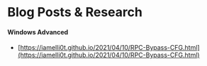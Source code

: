 # Blog Posts & Research

#### Windows Advanced

* [https://iamelli0t.github.io/2021/04/10/RPC-Bypass-CFG.html](https://iamelli0t.github.io/2021/04/10/RPC-Bypass-CFG.html)



